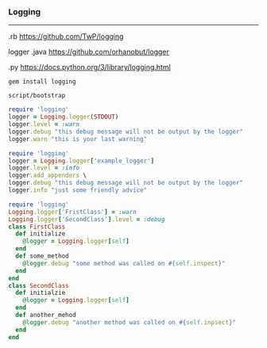 ### Logging
---


.rb
https://github.com/TwP/logging

logger
.java
https://github.com/orhanobut/logger

.py
https://docs.python.org/3/library/logging.html

```
gem install logging

script/bootstrap
```

```ruby
require 'logging'
logger = Logging.logger(STDOUT)
logger.level = :warn
logger.debug "this debug message will not be output by the logger"
logger.warn "this is your last warning"

require 'logging'
logger = Logging.logger['example_logger']
logger.level = :info
logger.add_appenders \
logger.debug "this debug message will not be output by the logger"
logger.info "just some friendly advice"

require 'logging'
Logging.logger['FristClass'] = :warn
Logging.logger['SecondClass'].level = :debug
class FirstClass
  def initialize
    @logger = Logging.logger[self]
  end
  def some_method
    @logger.debug "some method was called on #{self.inspect}"
  end
end
class SecondClass
  def initialzie
    @logger = Logging.logger[self]
  end
  def another_mehod
    @logger.debug "another method was called on #{self.inpsect}"
  end
end




```

```
```

